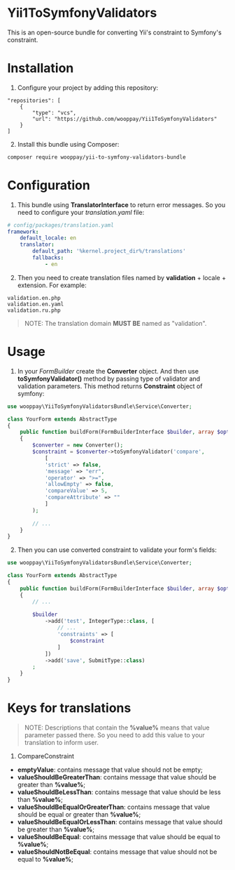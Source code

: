 # Yii1ToSymfonyValidators

This is an open-source bundle for converting Yii's constraint to Symfony's constraint.

Installation
============

1. Configure your project by adding this repository:
```composer
"repositories": [
    {
        "type": "vcs",
        "url": "https://github.com/wooppay/Yii1ToSymfonyValidators"
    }
]
```

2. Install this bundle using Composer:
```bash
composer require wooppay/yii-to-symfony-validators-bundle
```

Configuration
=============

1. This bundle using **TranslatorInterface** to return error messages. So you need to configure your *translation.yaml* file:
```yaml
# config/packages/translation.yaml
framework:
    default_locale: en
    translator:
        default_path: '%kernel.project_dir%/translations'
        fallbacks:
            - en
```

2. Then you need to create translation files named by **validation** + locale + extension. For example:
```
validation.en.php
validation.en.yaml
validation.ru.php
```

> NOTE: The translation domain **MUST BE** named as "validation".

Usage
=====

1. In your *FormBuilder* create the **Converter** object. And then use **toSymfonyValidator()** method by passing type of validator and validation parameters. This method returns **Constraint** object of symfony:
```php
use wooppay\YiiToSymfonyValidatorsBundle\Service\Converter;

class YourForm extends AbstractType
{
    public function buildForm(FormBuilderInterface $builder, array $options)
    {
        $converter = new Converter();
        $constraint = $converter->toSymfonyValidator('compare',
            [
            'strict' => false,
            'message' => "err",
            'operator' => ">=",
            'allowEmpty' => false,
            'compareValue' => 5,
            'compareAttribute' => ""
            ]
        );
        
        // ...
    }
}
```

2. Then you can use converted constraint to validate your form's fields:
```php
use wooppay\YiiToSymfonyValidatorsBundle\Service\Converter;

class YourForm extends AbstractType
{
    public function buildForm(FormBuilderInterface $builder, array $options)
    {
        // ...
        
        $builder
            ->add('test', IntegerType::class, [
                // ...
                'constraints' => [
                    $constraint
                ]
            ])
            ->add('save', SubmitType::class)
        ;
    }
}
```

Keys for translations
=====================
>NOTE: Descriptions that contain the **%value%** means that value parameter passed there. So you need to add this value to your translation to inform user.
1. CompareConstraint
- **emptyValue**: contains message that value should not be empty;
- **valueShouldBeGreaterThan**: contains message that value should be greater than **%value%**;
- **valueShouldBeLessThan**: contains message that value should be less than **%value%**;
- **valueShouldBeEqualOrGreaterThan**: contains message that value should be equal or greater than **%value%**;
- **valueShouldBeEqualOrLessThan**: contains message that value should be greater than **%value%**;
- **valueShouldBeEqual**: contains message that value should be equal to **%value%**;
- **valueShouldNotBeEqual**: contains message that value should not be equal to **%value%**;
